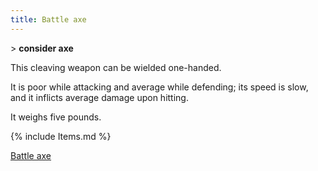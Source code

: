 ```yaml
---
title: Battle axe
---
```


\> **consider axe**

This cleaving weapon can be wielded one-handed.

It is poor while attacking and average while defending; its speed is
slow, and it inflicts average damage upon hitting.

It weighs five pounds.

{% include Items.md %}

[Battle axe](Category:_Cleaving_weapons "wikilink")